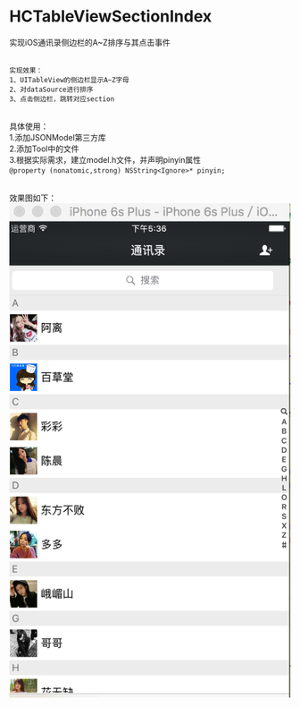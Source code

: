 # HCTableViewSectionIndex
实现iOS通讯录侧边栏的A~Z排序与其点击事件
<br/>
<br/>

    实现效果：
    1、UITableView的侧边栏显示A~Z字母
    2、对dataSource进行排序
    3、点击侧边栏，跳转对应section
    
<br/>具体使用：
<br/>1.添加JSONModel第三方库
<br/>2.添加Tool中的文件
<br/>3.根据实际需求，建立model.h文件，并声明pinyin属性
<br/>`@property (nonatomic,strong) NSString<Ignore>* pinyin;`

<br/>效果图如下：
<br/>
![](https://github.com/knightguang/HCTableViewSectionIndex/blob/master/HCTableViewSectionIndex/1.png)
<br/>
<br/>
<br/>
